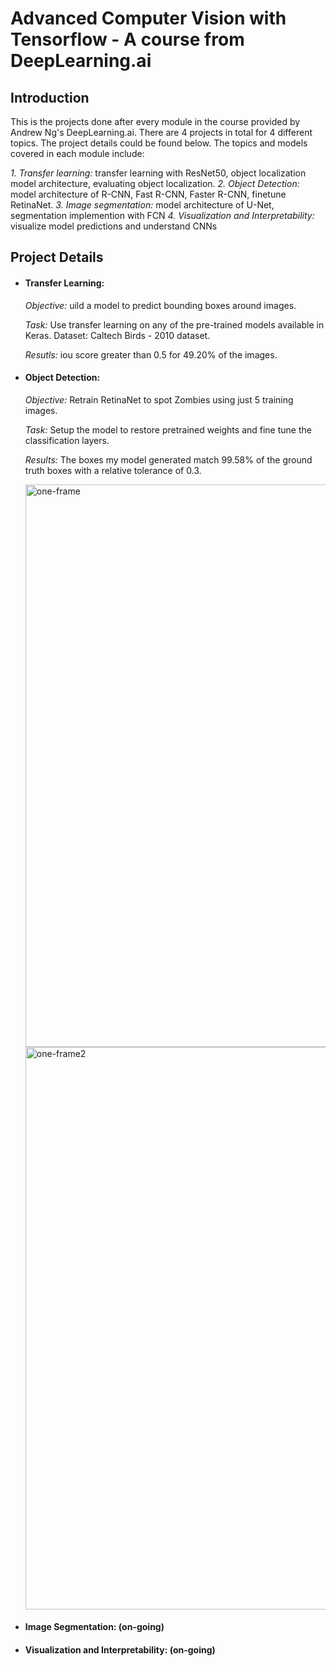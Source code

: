 # Advanced Computer Vision with Tensorflow - A course from DeepLearning.ai
## Introduction
This is the projects done after every module in the course provided by Andrew Ng's DeepLearning.ai. There are 4 projects in total for 4 different topics. The project details could be found below. The topics and models covered in each module include:

*1. Transfer learning:* transfer learning with ResNet50, object localization model architecture, evaluating object localization.
*2. Object Detection:* model architecture of R-CNN, Fast R-CNN, Faster R-CNN, finetune RetinaNet.
*3. Image segmentation:* model architecture of U-Net, segmentation implemention with FCN
*4. Visualization and Interpretability:* visualize model predictions and understand CNNs

## Project Details
* #### Transfer Learning:
  *Objective:* uild a model to predict bounding boxes around images.

  *Task:* Use transfer learning on any of the pre-trained models available in Keras. Dataset: Caltech Birds - 2010 dataset.

  *Resutls:* iou score greater than 0.5 for 49.20% of the images.
  
* #### Object Detection:
  *Objective:* Retrain RetinaNet to spot Zombies using just 5 training images.
  
  *Task:* Setup the model to restore pretrained weights and fine tune the classification layers.
  
  *Results:* The boxes my model generated match 99.58% of the ground truth boxes with a relative tolerance of 0.3.
  
  <img src="https://github.com/ngol0/advanced-computer-vision-learning/blob/main/gif_frame_189.jpg" width="900" title="one-frame">
  <img src="https://github.com/ngol0/advanced-computer-vision-learning/blob/main/gif_frame_236.jpg" width="900" title="one-frame2">
  
* #### Image Segmentation: (on-going)
  
* #### Visualization and Interpretability: (on-going)
